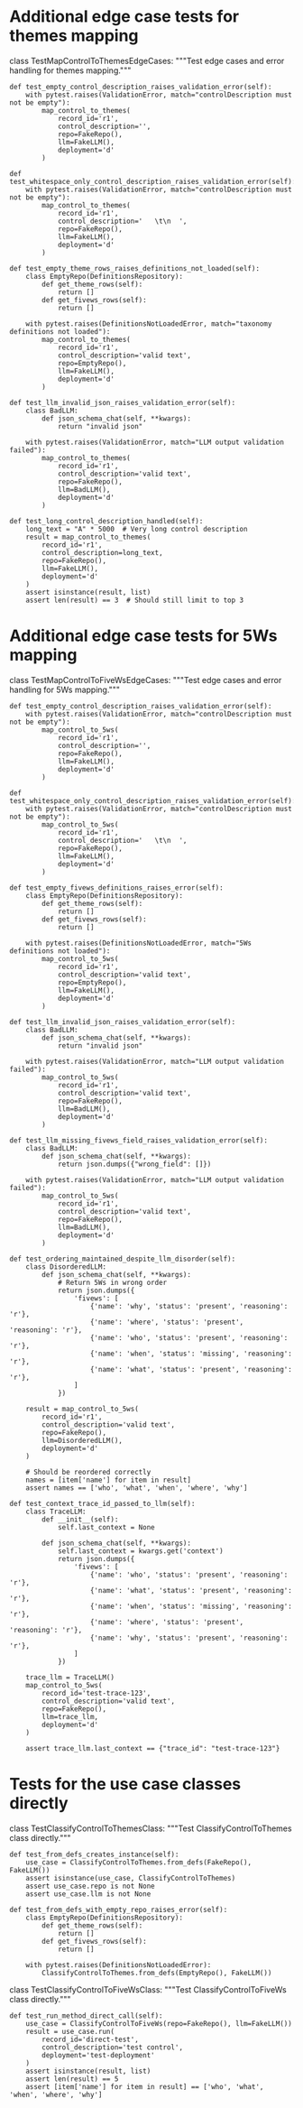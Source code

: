 

# Additional edge case tests for themes mapping
class TestMapControlToThemesEdgeCases:
    """Test edge cases and error handling for themes mapping."""
    
    def test_empty_control_description_raises_validation_error(self):
        with pytest.raises(ValidationError, match="controlDescription must not be empty"):
            map_control_to_themes(
                record_id='r1', 
                control_description='', 
                repo=FakeRepo(), 
                llm=FakeLLM(), 
                deployment='d'
            )
    
    def test_whitespace_only_control_description_raises_validation_error(self):
        with pytest.raises(ValidationError, match="controlDescription must not be empty"):
            map_control_to_themes(
                record_id='r1', 
                control_description='   \t\n  ', 
                repo=FakeRepo(), 
                llm=FakeLLM(), 
                deployment='d'
            )
    
    def test_empty_theme_rows_raises_definitions_not_loaded(self):
        class EmptyRepo(DefinitionsRepository):
            def get_theme_rows(self):
                return []
            def get_fivews_rows(self):
                return []
        
        with pytest.raises(DefinitionsNotLoadedError, match="taxonomy definitions not loaded"):
            map_control_to_themes(
                record_id='r1',
                control_description='valid text',
                repo=EmptyRepo(),
                llm=FakeLLM(),
                deployment='d'
            )
    
    def test_llm_invalid_json_raises_validation_error(self):
        class BadLLM:
            def json_schema_chat(self, **kwargs):
                return "invalid json"
        
        with pytest.raises(ValidationError, match="LLM output validation failed"):
            map_control_to_themes(
                record_id='r1',
                control_description='valid text',
                repo=FakeRepo(),
                llm=BadLLM(),
                deployment='d'
            )
    
    def test_long_control_description_handled(self):
        long_text = "A" * 5000  # Very long control description
        result = map_control_to_themes(
            record_id='r1',
            control_description=long_text,
            repo=FakeRepo(),
            llm=FakeLLM(),
            deployment='d'
        )
        assert isinstance(result, list)
        assert len(result) == 3  # Should still limit to top 3


# Additional edge case tests for 5Ws mapping
class TestMapControlToFiveWsEdgeCases:
    """Test edge cases and error handling for 5Ws mapping."""
    
    def test_empty_control_description_raises_validation_error(self):
        with pytest.raises(ValidationError, match="controlDescription must not be empty"):
            map_control_to_5ws(
                record_id='r1', 
                control_description='', 
                repo=FakeRepo(), 
                llm=FakeLLM(), 
                deployment='d'
            )
    
    def test_whitespace_only_control_description_raises_validation_error(self):
        with pytest.raises(ValidationError, match="controlDescription must not be empty"):
            map_control_to_5ws(
                record_id='r1', 
                control_description='   \t\n  ', 
                repo=FakeRepo(), 
                llm=FakeLLM(), 
                deployment='d'
            )
    
    def test_empty_fivews_definitions_raises_error(self):
        class EmptyRepo(DefinitionsRepository):
            def get_theme_rows(self):
                return []
            def get_fivews_rows(self):
                return []
        
        with pytest.raises(DefinitionsNotLoadedError, match="5Ws definitions not loaded"):
            map_control_to_5ws(
                record_id='r1',
                control_description='valid text',
                repo=EmptyRepo(),
                llm=FakeLLM(),
                deployment='d'
            )
    
    def test_llm_invalid_json_raises_validation_error(self):
        class BadLLM:
            def json_schema_chat(self, **kwargs):
                return "invalid json"
        
        with pytest.raises(ValidationError, match="LLM output validation failed"):
            map_control_to_5ws(
                record_id='r1',
                control_description='valid text',
                repo=FakeRepo(),
                llm=BadLLM(),
                deployment='d'
            )
    
    def test_llm_missing_fivews_field_raises_validation_error(self):
        class BadLLM:
            def json_schema_chat(self, **kwargs):
                return json.dumps({"wrong_field": []})
        
        with pytest.raises(ValidationError, match="LLM output validation failed"):
            map_control_to_5ws(
                record_id='r1',
                control_description='valid text',
                repo=FakeRepo(),
                llm=BadLLM(),
                deployment='d'
            )
    
    def test_ordering_maintained_despite_llm_disorder(self):
        class DisorderedLLM:
            def json_schema_chat(self, **kwargs):
                # Return 5Ws in wrong order
                return json.dumps({
                    'fivews': [
                        {'name': 'why', 'status': 'present', 'reasoning': 'r'},
                        {'name': 'where', 'status': 'present', 'reasoning': 'r'},
                        {'name': 'who', 'status': 'present', 'reasoning': 'r'},
                        {'name': 'when', 'status': 'missing', 'reasoning': 'r'},
                        {'name': 'what', 'status': 'present', 'reasoning': 'r'},
                    ]
                })
        
        result = map_control_to_5ws(
            record_id='r1',
            control_description='valid text',
            repo=FakeRepo(),
            llm=DisorderedLLM(),
            deployment='d'
        )
        
        # Should be reordered correctly
        names = [item['name'] for item in result]
        assert names == ['who', 'what', 'when', 'where', 'why']
    
    def test_context_trace_id_passed_to_llm(self):
        class TraceLLM:
            def __init__(self):
                self.last_context = None
            
            def json_schema_chat(self, **kwargs):
                self.last_context = kwargs.get('context')
                return json.dumps({
                    'fivews': [
                        {'name': 'who', 'status': 'present', 'reasoning': 'r'},
                        {'name': 'what', 'status': 'present', 'reasoning': 'r'},
                        {'name': 'when', 'status': 'missing', 'reasoning': 'r'},
                        {'name': 'where', 'status': 'present', 'reasoning': 'r'},
                        {'name': 'why', 'status': 'present', 'reasoning': 'r'},
                    ]
                })
        
        trace_llm = TraceLLM()
        map_control_to_5ws(
            record_id='test-trace-123',
            control_description='valid text',
            repo=FakeRepo(),
            llm=trace_llm,
            deployment='d'
        )
        
        assert trace_llm.last_context == {"trace_id": "test-trace-123"}


# Tests for the use case classes directly
class TestClassifyControlToThemesClass:
    """Test ClassifyControlToThemes class directly."""
    
    def test_from_defs_creates_instance(self):
        use_case = ClassifyControlToThemes.from_defs(FakeRepo(), FakeLLM())
        assert isinstance(use_case, ClassifyControlToThemes)
        assert use_case.repo is not None
        assert use_case.llm is not None
    
    def test_from_defs_with_empty_repo_raises_error(self):
        class EmptyRepo(DefinitionsRepository):
            def get_theme_rows(self):
                return []
            def get_fivews_rows(self):
                return []
        
        with pytest.raises(DefinitionsNotLoadedError):
            ClassifyControlToThemes.from_defs(EmptyRepo(), FakeLLM())


class TestClassifyControlToFiveWsClass:
    """Test ClassifyControlToFiveWs class directly."""
    
    def test_run_method_direct_call(self):
        use_case = ClassifyControlToFiveWs(repo=FakeRepo(), llm=FakeLLM())
        result = use_case.run(
            record_id='direct-test',
            control_description='test control',
            deployment='test-deployment'
        )
        assert isinstance(result, list)
        assert len(result) == 5
        assert [item['name'] for item in result] == ['who', 'what', 'when', 'where', 'why']
